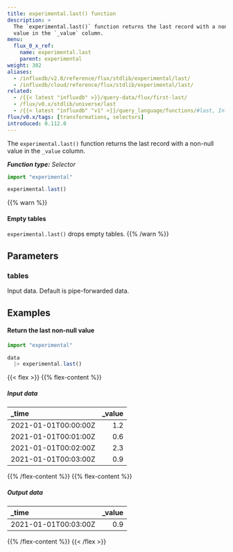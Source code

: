 ```yaml
---
title: experimental.last() function
description: >
  The `experimental.last()` function returns the last record with a non-null
  value in the `_value` column.
menu:
  flux_0_x_ref:
    name: experimental.last
    parent: experimental
weight: 302
aliases:
  - /influxdb/v2.0/reference/flux/stdlib/experimental/last/
  - /influxdb/cloud/reference/flux/stdlib/experimental/last/
related:
  - /{{< latest "influxdb" >}}/query-data/flux/first-last/
  - /flux/v0.x/stdlib/universe/last
  - /{{< latest "influxdb" "v1" >}}/query_language/functions/#last, InfluxQL – LAST()
flux/v0.x/tags: [transformations, selectors]
introduced: 0.112.0
---
```


The `experimental.last()` function returns the last record with a non-null
value in the `_value` column.

_**Function type:** Selector_

```js
import "experimental"

experimental.last()
```

{{% warn %}}
#### Empty tables
`experimental.last()` drops empty tables.
{{% /warn %}}

## Parameters

### tables
Input data.
Default is pipe-forwarded data.

## Examples

#### Return the last non-null value
```js
import "experimental"

data
  |> experimental.last()
```

{{< flex >}}
{{% flex-content %}}
##### Input data
| _time                | _value |
|:-----                | ------:|
| 2021-01-01T00:00:00Z | 1.2    |
| 2021-01-01T00:01:00Z | 0.6    |
| 2021-01-01T00:02:00Z | 2.3    |
| 2021-01-01T00:03:00Z | 0.9    |
{{% /flex-content %}}
{{% flex-content %}}
##### Output data
| _time                | _value |
|:-----                | ------:|
| 2021-01-01T00:03:00Z | 0.9    |
{{% /flex-content %}}
{{< /flex >}}
